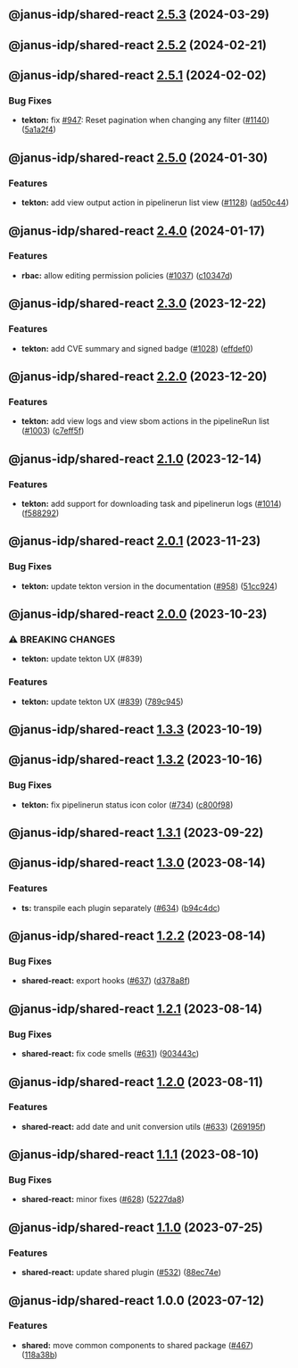 ## @janus-idp/shared-react [2.5.3](https://github.com/janus-idp/backstage-plugins/compare/@janus-idp/shared-react@2.5.2...@janus-idp/shared-react@2.5.3) (2024-03-29)

## @janus-idp/shared-react [2.5.2](https://github.com/janus-idp/backstage-plugins/compare/@janus-idp/shared-react@2.5.1...@janus-idp/shared-react@2.5.2) (2024-02-21)

## @janus-idp/shared-react [2.5.1](https://github.com/janus-idp/backstage-plugins/compare/@janus-idp/shared-react@2.5.0...@janus-idp/shared-react@2.5.1) (2024-02-02)


### Bug Fixes

* **tekton:** fix [#947](https://github.com/janus-idp/backstage-plugins/issues/947): Reset pagination when changing any filter ([#1140](https://github.com/janus-idp/backstage-plugins/issues/1140)) ([5a1a2f4](https://github.com/janus-idp/backstage-plugins/commit/5a1a2f442e2c5957bd725e57066448e5b67d8807))

## @janus-idp/shared-react [2.5.0](https://github.com/janus-idp/backstage-plugins/compare/@janus-idp/shared-react@2.4.0...@janus-idp/shared-react@2.5.0) (2024-01-30)


### Features

* **tekton:** add view output action in pipelinerun list view ([#1128](https://github.com/janus-idp/backstage-plugins/issues/1128)) ([ad50c44](https://github.com/janus-idp/backstage-plugins/commit/ad50c44233332b0f1325cef5a41d82ba79c538fb))

## @janus-idp/shared-react [2.4.0](https://github.com/janus-idp/backstage-plugins/compare/@janus-idp/shared-react@2.3.0...@janus-idp/shared-react@2.4.0) (2024-01-17)


### Features

* **rbac:** allow editing permission policies ([#1037](https://github.com/janus-idp/backstage-plugins/issues/1037)) ([c10347d](https://github.com/janus-idp/backstage-plugins/commit/c10347d1ecaa13d6d786ab51a05c6046530e457c))

## @janus-idp/shared-react [2.3.0](https://github.com/janus-idp/backstage-plugins/compare/@janus-idp/shared-react@2.2.0...@janus-idp/shared-react@2.3.0) (2023-12-22)


### Features

* **tekton:** add CVE summary and signed badge ([#1028](https://github.com/janus-idp/backstage-plugins/issues/1028)) ([effdef0](https://github.com/janus-idp/backstage-plugins/commit/effdef085deaeea78a819d1bde960f83820ec705))

## @janus-idp/shared-react [2.2.0](https://github.com/janus-idp/backstage-plugins/compare/@janus-idp/shared-react@2.1.0...@janus-idp/shared-react@2.2.0) (2023-12-20)


### Features

* **tekton:** add view logs and view sbom actions in the pipelineRun list ([#1003](https://github.com/janus-idp/backstage-plugins/issues/1003)) ([c7eff5f](https://github.com/janus-idp/backstage-plugins/commit/c7eff5f33daef8eaba58df7e987b44f09c7a8ff9))

## @janus-idp/shared-react [2.1.0](https://github.com/janus-idp/backstage-plugins/compare/@janus-idp/shared-react@2.0.1...@janus-idp/shared-react@2.1.0) (2023-12-14)


### Features

* **tekton:** add support for downloading task and pipelinerun logs ([#1014](https://github.com/janus-idp/backstage-plugins/issues/1014)) ([f588292](https://github.com/janus-idp/backstage-plugins/commit/f5882921756a7aa6d5a74d8fdb6bfc52a7c0c209))

## @janus-idp/shared-react [2.0.1](https://github.com/janus-idp/backstage-plugins/compare/@janus-idp/shared-react@2.0.0...@janus-idp/shared-react@2.0.1) (2023-11-23)


### Bug Fixes

* **tekton:** update tekton version in the documentation ([#958](https://github.com/janus-idp/backstage-plugins/issues/958)) ([51cc924](https://github.com/janus-idp/backstage-plugins/commit/51cc924b1341d04aa75a1713713c8a6700b2c0a3))

## @janus-idp/shared-react [2.0.0](https://github.com/janus-idp/backstage-plugins/compare/@janus-idp/shared-react@1.3.3...@janus-idp/shared-react@2.0.0) (2023-10-23)


### ⚠ BREAKING CHANGES

* **tekton:** update tekton UX (#839)

### Features

* **tekton:** update tekton UX ([#839](https://github.com/janus-idp/backstage-plugins/issues/839)) ([789c945](https://github.com/janus-idp/backstage-plugins/commit/789c945580b8f82349a5c62b98c77d5dbf4781f1))

## @janus-idp/shared-react [1.3.3](https://github.com/janus-idp/backstage-plugins/compare/@janus-idp/shared-react@1.3.2...@janus-idp/shared-react@1.3.3) (2023-10-19)

## @janus-idp/shared-react [1.3.2](https://github.com/janus-idp/backstage-plugins/compare/@janus-idp/shared-react@1.3.1...@janus-idp/shared-react@1.3.2) (2023-10-16)


### Bug Fixes

* **tekton:** fix pipelinerun status icon color ([#734](https://github.com/janus-idp/backstage-plugins/issues/734)) ([c800f98](https://github.com/janus-idp/backstage-plugins/commit/c800f987afc9a96bec93c13295d8fdb0c5964a93))

## @janus-idp/shared-react [1.3.1](https://github.com/janus-idp/backstage-plugins/compare/@janus-idp/shared-react@1.3.0...@janus-idp/shared-react@1.3.1) (2023-09-22)

## @janus-idp/shared-react [1.3.0](https://github.com/janus-idp/backstage-plugins/compare/@janus-idp/shared-react@1.2.2...@janus-idp/shared-react@1.3.0) (2023-08-14)


### Features

* **ts:** transpile each plugin separately ([#634](https://github.com/janus-idp/backstage-plugins/issues/634)) ([b94c4dc](https://github.com/janus-idp/backstage-plugins/commit/b94c4dc50ada328e5ce1bed5fb7c76f64607e1ee))

## @janus-idp/shared-react [1.2.2](https://github.com/janus-idp/backstage-plugins/compare/@janus-idp/shared-react@1.2.1...@janus-idp/shared-react@1.2.2) (2023-08-14)


### Bug Fixes

* **shared-react:** export hooks ([#637](https://github.com/janus-idp/backstage-plugins/issues/637)) ([d378a8f](https://github.com/janus-idp/backstage-plugins/commit/d378a8f79a9a5ad25c12aad51d5849d6bc3b4bec))

## @janus-idp/shared-react [1.2.1](https://github.com/janus-idp/backstage-plugins/compare/@janus-idp/shared-react@1.2.0...@janus-idp/shared-react@1.2.1) (2023-08-14)


### Bug Fixes

* **shared-react:** fix code smells ([#631](https://github.com/janus-idp/backstage-plugins/issues/631)) ([903443c](https://github.com/janus-idp/backstage-plugins/commit/903443c20f41a245a1a370818df60a4d255e6b0f))

## @janus-idp/shared-react [1.2.0](https://github.com/janus-idp/backstage-plugins/compare/@janus-idp/shared-react@1.1.1...@janus-idp/shared-react@1.2.0) (2023-08-11)


### Features

* **shared-react:** add date and unit conversion utils ([#633](https://github.com/janus-idp/backstage-plugins/issues/633)) ([269195f](https://github.com/janus-idp/backstage-plugins/commit/269195f18d6230b7bde114bb4e45d2e8421be378))

## @janus-idp/shared-react [1.1.1](https://github.com/janus-idp/backstage-plugins/compare/@janus-idp/shared-react@1.1.0...@janus-idp/shared-react@1.1.1) (2023-08-10)


### Bug Fixes

* **shared-react:** minor fixes ([#628](https://github.com/janus-idp/backstage-plugins/issues/628)) ([5227da8](https://github.com/janus-idp/backstage-plugins/commit/5227da82f9a3569c6d5e75e1ee09e2b44eab68fd))

## @janus-idp/shared-react [1.1.0](https://github.com/janus-idp/backstage-plugins/compare/@janus-idp/shared-react@1.0.0...@janus-idp/shared-react@1.1.0) (2023-07-25)


### Features

* **shared-react:** update shared plugin ([#532](https://github.com/janus-idp/backstage-plugins/issues/532)) ([88ec74e](https://github.com/janus-idp/backstage-plugins/commit/88ec74e704c185785329d12f129bd8e1590ac1c8))

## @janus-idp/shared-react 1.0.0 (2023-07-12)


### Features

* **shared:** move common components to shared package ([#467](https://github.com/janus-idp/backstage-plugins/issues/467)) ([118a38b](https://github.com/janus-idp/backstage-plugins/commit/118a38b39aef20e7d6912950d6700ba202d81159))
